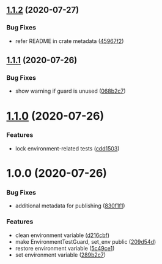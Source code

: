 ## [1.1.2](https://github.com/codinaut/envtestkit/compare/v1.1.1...v1.1.2) (2020-07-27)


### Bug Fixes

* refer README in crate metadata ([45967f2](https://github.com/codinaut/envtestkit/commit/45967f204ce8887708cc1c22c4aa5a455c4afc1c))

## [1.1.1](https://github.com/codinaut/envtestkit/compare/v1.1.0...v1.1.1) (2020-07-26)


### Bug Fixes

* show warning if guard is unused ([068b2c7](https://github.com/codinaut/envtestkit/commit/068b2c7bddd994ca82ee1dfa19dd130a515dac4e))

# [1.1.0](https://github.com/codinaut/envtestkit/compare/v1.0.0...v1.1.0) (2020-07-26)


### Features

* lock environment-related tests ([cdd1503](https://github.com/codinaut/envtestkit/commit/cdd1503f135c83842efda8a8ba226fd1f69dfe23))

# 1.0.0 (2020-07-26)


### Bug Fixes

* additional metadata for publishing ([830f1f1](https://github.com/codinaut/envtestkit/commit/830f1f10b1e63f39b09b27c00f22381940dc431b))


### Features

* clean environment variable ([d216cbf](https://github.com/codinaut/envtestkit/commit/d216cbfebaf61ebe3956c49555cbc92bf553b598))
* make EnvironmentTestGuard, set_env public ([209d54d](https://github.com/codinaut/envtestkit/commit/209d54d265e2fbb5d0689a2baf7b868596eaaa7d))
* restore environment variable ([5c49ce1](https://github.com/codinaut/envtestkit/commit/5c49ce1e812b0865b399dfd4f47aef2d43ea6d1b))
* set environment variable ([289b2c7](https://github.com/codinaut/envtestkit/commit/289b2c7d8f098d9b865004b0126f1d75339dcf70))
